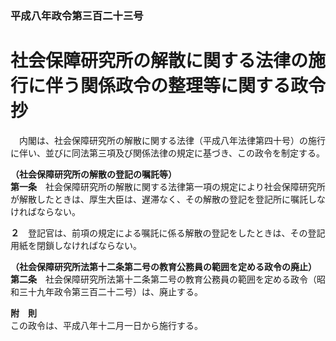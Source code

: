 ### 平成八年政令第三百二十三号  
# 社会保障研究所の解散に関する法律の施行に伴う関係政令の整理等に関する政令　抄  
　内閣は、社会保障研究所の解散に関する法律（平成八年法律第四十号）の施行に伴い、並びに同法第三項及び関係法律の規定に基づき、この政令を制定する。  
  
**（社会保障研究所の解散の登記の嘱託等）**  
**第一条**　社会保障研究所の解散に関する法律第一項の規定により社会保障研究所が解散したときは、厚生大臣は、遅滞なく、その解散の登記を登記所に嘱託しなければならない。  
  
**２**　登記官は、前項の規定による嘱託に係る解散の登記をしたときは、その登記用紙を閉鎖しなければならない。  
  
**（社会保障研究所法第十二条第二号の教育公務員の範囲を定める政令の廃止）**  
**第二条**　社会保障研究所法第十二条第二号の教育公務員の範囲を定める政令（昭和三十九年政令第三百二十二号）は、廃止する。  
  
**附　則**  
この政令は、平成八年十二月一日から施行する。  
  
